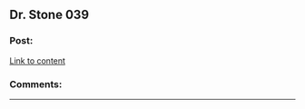 ## Dr. Stone 039

### Post:

[Link to content](https://readms.net/r/dr_stone/039/4759/1)

### Comments:

---

